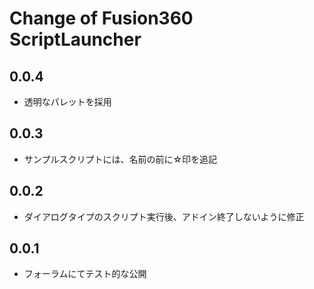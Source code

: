 # Change of Fusion360 ScriptLauncher

## 0.0.4
+ 透明なパレットを採用

## 0.0.3
+ サンプルスクリプトには、名前の前に☆印を追記

## 0.0.2
+ ダイアログタイプのスクリプト実行後、アドイン終了しないように修正

## 0.0.1
+ フォーラムにてテスト的な公開